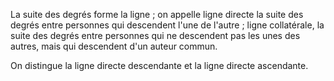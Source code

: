 La suite des degrés forme la ligne ; on appelle ligne directe la suite des degrés entre personnes qui descendent l'une de l'autre ; ligne collatérale, la suite des degrés entre personnes qui ne descendent pas les unes des autres, mais qui descendent d'un auteur commun.

On distingue la ligne directe descendante et la ligne directe ascendante.
